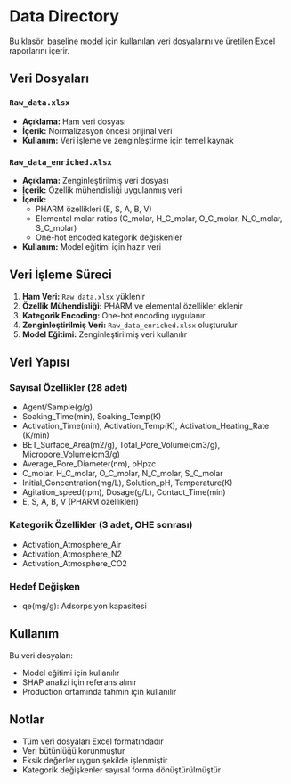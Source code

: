 # Data Directory

Bu klasör, baseline model için kullanılan veri dosyalarını ve üretilen Excel raporlarını içerir.

## Veri Dosyaları

### `Raw_data.xlsx`
- **Açıklama:** Ham veri dosyası
- **İçerik:** Normalizasyon öncesi orijinal veri
- **Kullanım:** Veri işleme ve zenginleştirme için temel kaynak

### `Raw_data_enriched.xlsx`
- **Açıklama:** Zenginleştirilmiş veri dosyası
- **İçerik:** Özellik mühendisliği uygulanmış veri
- **İçerik:**
  - PHARM özellikleri (E, S, A, B, V)
  - Elemental molar ratios (C_molar, H_C_molar, O_C_molar, N_C_molar, S_C_molar)
  - One-hot encoded kategorik değişkenler
- **Kullanım:** Model eğitimi için hazır veri


## Veri İşleme Süreci

1. **Ham Veri:** `Raw_data.xlsx` yüklenir
2. **Özellik Mühendisliği:** PHARM ve elemental özellikler eklenir
3. **Kategorik Encoding:** One-hot encoding uygulanır
4. **Zenginleştirilmiş Veri:** `Raw_data_enriched.xlsx` oluşturulur
5. **Model Eğitimi:** Zenginleştirilmiş veri kullanılır

## Veri Yapısı

### Sayısal Özellikler (28 adet)
- Agent/Sample(g/g)
- Soaking_Time(min), Soaking_Temp(K)
- Activation_Time(min), Activation_Temp(K), Activation_Heating_Rate (K/min)
- BET_Surface_Area(m2/g), Total_Pore_Volume(cm3/g), Micropore_Volume(cm3/g)
- Average_Pore_Diameter(nm), pHpzc
- C_molar, H_C_molar, O_C_molar, N_C_molar, S_C_molar
- Initial_Concentration(mg/L), Solution_pH, Temperature(K)
- Agitation_speed(rpm), Dosage(g/L), Contact_Time(min)
- E, S, A, B, V (PHARM özellikleri)

### Kategorik Özellikler (3 adet, OHE sonrası)
- Activation_Atmosphere_Air
- Activation_Atmosphere_N2
- Activation_Atmosphere_CO2

### Hedef Değişken
- qe(mg/g): Adsorpsiyon kapasitesi

## Kullanım

Bu veri dosyaları:
- Model eğitimi için kullanılır
- SHAP analizi için referans alınır
- Production ortamında tahmin için kullanılır

## Notlar

- Tüm veri dosyaları Excel formatındadır
- Veri bütünlüğü korunmuştur
- Eksik değerler uygun şekilde işlenmiştir
- Kategorik değişkenler sayısal forma dönüştürülmüştür
